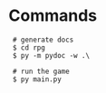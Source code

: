 # Commands

     # generate docs
     $ cd rpg
     $ py -m pydoc -w .\

     # run the game
     $ py main.py